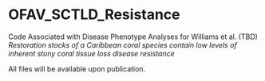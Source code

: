 # OFAV_SCTLD_Resistance
 Code Associated with Disease Phenotype Analyses for Williams et al. (TBD) *Restoration stocks of a Caribbean coral species contain low levels of inherent stony coral tissue loss disease resistance*
 
 All files will be available upon publication.
